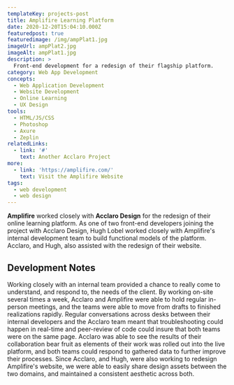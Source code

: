 ```yaml
---
templateKey: projects-post
title: Amplifire Learning Platform
date: 2020-12-20T15:04:10.000Z
featuredpost: true
featuredimage: /img/ampPlat1.jpg
imageUrl: ampPlat2.jpg
imageAlt: ampPlat1.jpg
description: >
  Front-end development for a redesign of their flagship platform.
category: Web App Development
concepts:
  - Web Application Development
  - Website Development
  - Online Learning
  - UX Design
tools:
  - HTML/JS/CSS
  - Photoshop
  - Axure
  - Zeplin
relatedLinks:
  - link: '#'
    text: Another Acclaro Project
more:
  - link: 'https://amplifire.com/'
    text: Visit the Amplifire Website
tags:
  - web development
  - web design 
---
```

**Amplifire** worked closely with **Acclaro Design** for the redesign of their online learning platform. As one of two front-end developers joining the project with Acclaro Design, Hugh Lobel worked closely with Amplifire's internal development team to build functional models of the platform. Acclaro, and Hugh, also assisted with the redesign of their website.

## Development Notes
Working closely with an internal team provided a chance to really come to understand, and respond to, the needs of the client. By working on-site several times a week, Acclaro and Amplifire were able to hold regular in-person meetings, and the teams were able to move from drafts to finished realizations rapidly. Regular conversations across desks between their internal developers and the Acclaro team meant that troubleshooting could happen in real-time and peer-review of code could insure that both teams were on the same page. Acclaro was able to see the results of their collaboration bear fruit as elements of their work was rolled out into the live platform, and both teams could respond to gathered data to further improve their processes. Since Acclaro, and Hugh, were also working to redesign Amplifire's website, we were able to easily share design assets between the two domains, and maintained a consistent aesthetic across both.  